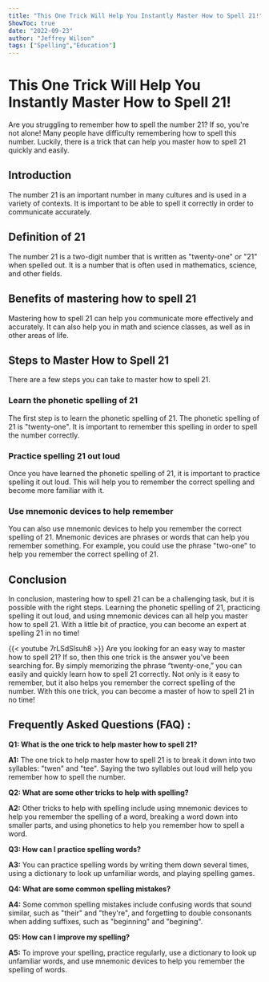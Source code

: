 ```yaml
---
title: "This One Trick Will Help You Instantly Master How to Spell 21!"
ShowToc: true 
date: "2022-09-23"
author: "Jeffrey Wilson" 
tags: ["Spelling","Education"]
---
```

# This One Trick Will Help You Instantly Master How to Spell 21!

Are you struggling to remember how to spell the number 21? If so, you're not alone! Many people have difficulty remembering how to spell this number. Luckily, there is a trick that can help you master how to spell 21 quickly and easily. 

## Introduction

The number 21 is an important number in many cultures and is used in a variety of contexts. It is important to be able to spell it correctly in order to communicate accurately. 

## Definition of 21

The number 21 is a two-digit number that is written as "twenty-one" or "21" when spelled out. It is a number that is often used in mathematics, science, and other fields. 

## Benefits of mastering how to spell 21

Mastering how to spell 21 can help you communicate more effectively and accurately. It can also help you in math and science classes, as well as in other areas of life. 

## Steps to Master How to Spell 21

There are a few steps you can take to master how to spell 21. 

### Learn the phonetic spelling of 21

The first step is to learn the phonetic spelling of 21. The phonetic spelling of 21 is "twenty-one". It is important to remember this spelling in order to spell the number correctly. 

### Practice spelling 21 out loud

Once you have learned the phonetic spelling of 21, it is important to practice spelling it out loud. This will help you to remember the correct spelling and become more familiar with it. 

### Use mnemonic devices to help remember

You can also use mnemonic devices to help you remember the correct spelling of 21. Mnemonic devices are phrases or words that can help you remember something. For example, you could use the phrase "two-one" to help you remember the correct spelling of 21. 

## Conclusion

In conclusion, mastering how to spell 21 can be a challenging task, but it is possible with the right steps. Learning the phonetic spelling of 21, practicing spelling it out loud, and using mnemonic devices can all help you master how to spell 21. With a little bit of practice, you can become an expert at spelling 21 in no time!

{{< youtube 7rLSdSlsuh8 >}} 
Are you looking for an easy way to master how to spell 21? If so, then this one trick is the answer you've been searching for. By simply memorizing the phrase “twenty-one,” you can easily and quickly learn how to spell 21 correctly. Not only is it easy to remember, but it also helps you remember the correct spelling of the number. With this one trick, you can become a master of how to spell 21 in no time!

## Frequently Asked Questions (FAQ) :
**Q1: What is the one trick to help master how to spell 21?**

**A1:** The one trick to help master how to spell 21 is to break it down into two syllables: "twen" and "tee". Saying the two syllables out loud will help you remember how to spell the number. 

**Q2: What are some other tricks to help with spelling?**

**A2:** Other tricks to help with spelling include using mnemonic devices to help you remember the spelling of a word, breaking a word down into smaller parts, and using phonetics to help you remember how to spell a word. 

**Q3: How can I practice spelling words?**

**A3:** You can practice spelling words by writing them down several times, using a dictionary to look up unfamiliar words, and playing spelling games. 

**Q4: What are some common spelling mistakes?**

**A4:** Some common spelling mistakes include confusing words that sound similar, such as "their" and "they're", and forgetting to double consonants when adding suffixes, such as "beginning" and "begining". 

**Q5: How can I improve my spelling?**

**A5:** To improve your spelling, practice regularly, use a dictionary to look up unfamiliar words, and use mnemonic devices to help you remember the spelling of words.





